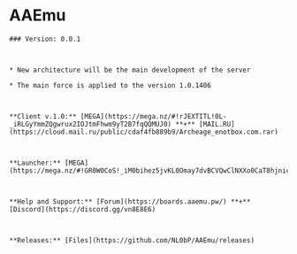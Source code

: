 # AAEmu
		
	### Version: 0.0.1
		
	
		
	* New architecture will be the main development of the server
		
	* The main force is applied to the version 1.0.1406
		
	
		
	**Client v.1.0:** [MEGA](https://mega.nz/#!rJEXTITL!0L-_iRLGyYmmZQgwrux2IOJtmFhwm9yT2B7fqQQMUJ0) **+** [MAIL.RU](https://cloud.mail.ru/public/cdaf4fb889b9/Archeage_enotbox.com.rar)
		
	
		
	**Launcher:** [MEGA](https://mega.nz/#!GR0W0CoS!_iM0bihez5jvKL0Omay7dvBCVQwClNXXo0CaT8hjnic)
		
	
		
	**Help and Support:** [Forum](https://boards.aaemu.pw/) **+** [Discord](https://discord.gg/vn8E8E6)
		
	
		
	**Releases:** [Files](https://github.com/NL0bP/AAEmu/releases)
